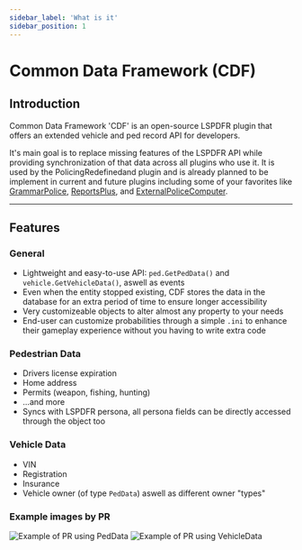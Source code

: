 ```yaml
---
sidebar_label: 'What is it'
sidebar_position: 1
---
```


# Common Data Framework (CDF)

## Introduction

Common Data Framework 'CDF' is an open-source LSPDFR plugin that offers an extended vehicle and ped record API for developers. 

It's main goal is to replace missing features of the LSPDFR API while providing synchronization of that data across all plugins who use it. It is used by the PolicingRedefinedand plugin and is already planned to be implement in current and future plugins including some of your favorites like [GrammarPolice](https://www.lcpdfr.com/downloads/gta5mods/scripts/28003-grammarpolice/), [ReportsPlus](https://www.lcpdfr.com/downloads/gta5mods/scripts/46968-reportsplus-external-mdt-new-custom-reports/), and [ExternalPoliceComputer](https://www.lcpdfr.com/downloads/gta5mods/scripts/45400-externalpolicecomputer/). 

---
## Features
### General
- Lightweight and easy-to-use API: `ped.GetPedData()` and `vehicle.GetVehicleData()`, aswell as events
- Even when the entity stopped existing, CDF stores the data in the database for an extra period of time to ensure longer accessibility
- Very customizeable objects to alter almost any property to your needs
- End-user can customize probabilities through a simple `.ini` to enhance their gameplay experience without you having to write extra code

### Pedestrian Data
- Drivers license expiration
- Home address
- Permits (weapon, fishing, hunting)
- ...and more
- Syncs with LSPDFR persona, all persona fields can be directly accessed through the object too

### Vehicle Data
- VIN
- Registration
- Insurance
- Vehicle owner (of type `PedData`) aswell as different owner "types"

### Example images by PR
![Example of PR using PedData](https://i.ibb.co/NSLw5F1/Example-Ped-Data.png)
![Example of PR using VehicleData](https://i.ibb.co/1f5LttR/Example-Vehicle-Data.png)
